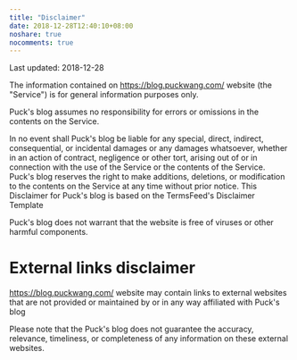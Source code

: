 ```yaml
---
title: "Disclaimer"
date: 2018-12-28T12:40:10+08:00
noshare: true
nocomments: true
---
```

Last updated: 2018-12-28

The information contained on https://blog.puckwang.com/ website (the "Service") is for general information purposes only.

Puck's blog assumes no responsibility for errors or omissions in the contents on the Service.

In no event shall Puck's blog be liable for any special, direct, indirect, consequential, or incidental damages or any damages whatsoever, whether in an action of contract, negligence or other tort, arising out of or in connection with the use of the Service or the contents of the Service. Puck's blog reserves the right to make additions, deletions, or modification to the contents on the Service at any time without prior notice. This Disclaimer for Puck's blog is based on the TermsFeed's Disclaimer Template

Puck's blog does not warrant that the website is free of viruses or other harmful components.


# External links disclaimer
https://blog.puckwang.com/ website may contain links to external websites that are not provided or maintained by or in any way affiliated with Puck's blog

Please note that the Puck's blog does not guarantee the accuracy, relevance, timeliness, or completeness of any information on these external websites.